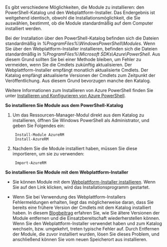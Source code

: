 Es gibt verschiedene Möglichkeiten, die Module zu installieren: den PowerShell-Katalog und den Webplattform-Installer. Das Endergebnis ist weitgehend identisch, obwohl die Installationsmöglichkeit, die Sie auswählen, bestimmt, ob die Module standardmäßig auf dem Computer installiert werden.

Bei der Installation über den PowerShell-Katalog befinden sich die Dateien standardmäßig in *%ProgramFiles%\\WindowsPowerShell\\Modules*. Wenn Sie über den Webplattform-Installer installieren, befinden sich die Dateien standardmäßig in *%ProgramFiles%\\Microsoft SDKs\\Azure\\PowerShell*. Aus diesem Grund sollten Sie bei einer Methode bleiben, um Fehler zu vermeiden, wenn Sie die Cmdlets zukünftig aktualisieren. Der Webplattform-Installer empfängt monatlich aktualisierte Cmdlets. Der Katalog empfängt aktualisierte Versionen der Cmdlets zum Zeitpunkt der Veröffentlichung. Aus diesem Grund bevorzugen manche den Katalog.

Weitere Informationen zum Installieren von Azure PowerShell finden Sie unter [Installieren und Konfigurieren von Azure PowerShell](../articles/powershell-install-configure.md).

**So installieren Sie Module aus dem PowerShell-Katalog**

1. Um das Ressourcen-Manager-Modul direkt aus dem Katalog zu installieren, öffnen Sie Windows PowerShell als Administrator, und geben Sie Folgendes ein:

		Install-Module AzureRM
		Install-AzureRM

2. Nachdem Sie die Module installiert haben, müssen Sie diese importieren, um sie zu verwenden:

		Import-AzureRM

**So installieren Sie Module mit dem Webplattform-Installer**

- Sie können Module mit dem [Webplattform-Installer installieren](http://aka.ms/webpi-azps). Wenn Sie auf den Link klicken, wird das Installationsprogramm gestartet.

- Wenn Sie bei Verwendung des Webplattform-Installers Fehlermeldungen erhalten, liegt das möglicherweise daran, dass Sie bereits eine frühere Version der Cmdlets mit dem Katalog installiert haben. In diesem [Blogbeitrag](https://azure.microsoft.com/blog/azps-1-0/) erfahren Sie, wie Sie ältere Versionen der Module entfernen und die Einsatzbereitschaft wiederherstellen können. Wenn Sie den Webplattform-Installer verwendet haben und zum Katalog wechseln, bzw. umgekehrt, treten typische Fehler auf. Durch Entfernen der Module, die zuvor installiert wurden, lösen Sie dieses Problem, und anschließend können Sie vom neuen Speicherort aus installieren.

<!----HONumber=AcomDC_0218_2016-->